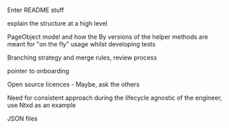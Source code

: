 ﻿Enter README stuff

explain the structure at a high level

PageObject model and how the By versions of the helper methods are meant for "on the fly" usage whilst developing tests

Branching strategy and merge rules, review process

pointer to onboarding

Open source licences - Maybe, ask the others

Need for consistent approach during the lifecycle agnostic of the engineer, use Ntxd as an example

JSON files 



